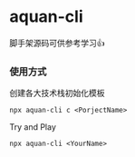 ﻿# aquan-cli

脚手架源码可供参考学习👍<br>
### 使用方式
创建各大技术栈初始化模板
```node
npx aquan-cli c <PorjectName>
```
Try and Play
```
npx aquan-cli <YourName>
